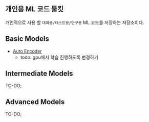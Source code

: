 ## 개인용 ML 코드 툴킷
개인적으로 사용 할 `대회용/테스트용/연구용` ML 코드를 저장하는 저장소이다.

## Basic Models
* [Auto Encoder](pytorch/simple_autoencoder.py)
    * todo: gpu에서 학습 진행하도록 변경하기

## Intermediate Models
TO-DO;

## Advanced Models
TO-DO;